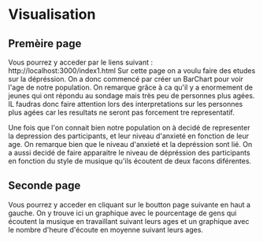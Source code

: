 # Visualisation

## Premèire page 

Vous pourrez y acceder par le liens suivant : http://localhost:3000/index1.html 
Sur cette page on a voulu faire des etudes sur la dépréssion. On a donc commencé par créer un BarChart pour voir l'age de notre population.
On remarque grâce à ca qu'il y a enormement de jeunes qui ont répondu au sondage mais très peu de personnes plus agées.
IL faudras donc faire attention lors des interpretations sur les personnes plus agées car les resultats ne seront pas forcement tre representatif. 

Une fois que l'on connait bien notre population on à decidé de representer la depression des participants, et leur niveau d'anxieté en fonction de leur age. 
On remarque bien que le niveau d'anxieté et la depréssion sont lié.
On a aussi decidé de faire apparaitre le niveau de dépréssion des participants en fonction du style de musique qu'ils écoutent de deux facons diférentes.

## Seconde page

Vous pourrez y acceder en cliquant sur le boutton page suivante en haut a gauche.
On y trouve ici un graphique avec le pourcentage de gens qui écoutent la musique en travaillant suivant leurs ages et un graphique avec le nombre d'heure d'écoute en moyenne suivant leurs ages.



